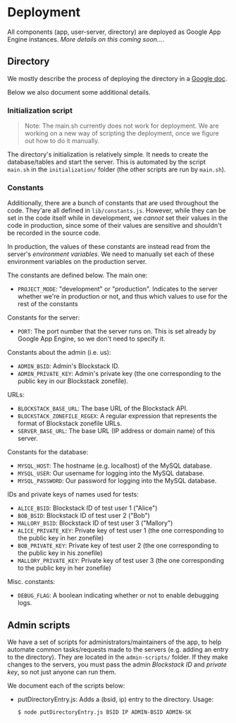 # Deployment

All components (app, user-server, directory) are deployed as Google App Engine instances. *More details on this coming soon...*.

## Directory

We mostly describe the process of deploying the directory in a [Google doc](https://docs.google.com/document/d/1HEz8ke7DDHz3HShVo8a9Hojq1TtEkDl_qS5K6n7w0hc/edit).

Below we also document some additional details.

### Initialization script

> Note: The main.sh currently does not work for deployment. We are working on a new way of scripting the deployment, once we figure out how to do it manually.

The directory's initialization is relatively simple. It needs to create the database/tables and start the server. This is automated by the script `main.sh` in the `initialization/` folder (the other scripts are run by `main.sh`).

### Constants

Additionally, there are a bunch of constants that are used throughout the code. They'are all defined in `lib/constants.js`. However, while they can be set in the code itself while in development, we *cannot* set their values in the code in production, since some of their values are sensitive and shouldn't be recorded in the source code.

In production, the values of these constants are instead read from the server's *environment variables*. We need to manually set each of these environment variables on the production server.

The constants are defined below. The main one:

- `PROJECT_MODE`: "development" or "production". Indicates to the server whether we're in production or not, and thus which values to use for the rest of the constants

Constants for the server:

- `PORT`: The port number that the server runs on. This is set already by Google App Engine, so we don't need to specify it.

Constants about the admin (i.e. us):

- `ADMIN_BSID`: Admin's Blockstack ID.
- `ADMIN_PRIVATE_KEY`: Admin's private key (the one corresponding to the public key in our Blockstack zonefile).

URLs:

- `BLOCKSTACK_BASE_URL`: The base URL of the Blockstack API.
- `BLOCKSTACK_ZONEFILE_REGEX`: A regular expression that represents the format of Blockstack zonefile URLs.
- `SERVER_BASE_URL`: The base URL (IP address or domain name) of this server.

Constants for the database:

- `MYSQL_HOST`: The hostname (e.g. localhost) of the MySQL database.
- `MYSQL_USER`: Our username for logging into the MySQL database.
- `MYSQL_PASSWORD`: Our password for logging into the MySQL database.

IDs and private keys of names used for tests:

- `ALICE_BSID`: Blockstack ID of test user 1 ("Alice")
- `BOB_BSID`: Blockstack ID of test user 2 ("Bob")
- `MALLORY_BSID`: Blockstack ID of test user 3 ("Mallory")
- `ALICE_PRIVATE_KEY`: Private key of test user 1 (the one corresponding to the public key in her zonefile)
- `BOB_PRIVATE_KEY`: Private key of test user 2 (the one corresponding to the public key in his zonefile)
- `MALLORY_PRIVATE_KEY`: Private key of test user 3 (the one corresponding to the public key in her zonefile)

Misc. constants:

- `DEBUG_FLAG`: A boolean indicating whether or not to enable debugging logs.


## Admin scripts

We have a set of scripts for administrators/maintainers of the app, to help automate common tasks/requests made to the servers (e.g. adding an entry to the directory). They are located in the `admin-scripts/` folder. If they make changes to the servers, you must pass the admin *Blockstack ID* and *private key*, so not just anyone can run them.

We document each of the scripts below:

- putDirectoryEntry.js: Adds a (bsid, ip) entry to the directory. Usage:
  ```bash
  $ node putDirectoryEntry.js BSID IP ADMIN-BSID ADMIN-SK
  ```
